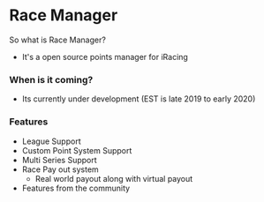 # Race Manager
So what is Race Manager? 
 - It's a open source points manager for iRacing

### When is it coming?
 - Its currently under development (EST is late 2019 to early 2020)


### Features
 - League Support
 - Custom Point System Support
 - Multi Series Support
 - Race Pay out system
    - Real world payout along with virtual payout
 - Features from the community